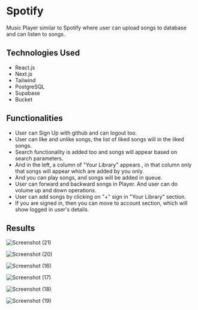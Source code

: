 # Spotify
  Music Player similar to Spotify where user can upload songs to database and can listen to songs.

## Technologies Used
- React.js<br>
- Next.js<br>
- Tailwind<br>
- PostgreSQL<br>
- Supabase<br>
- Bucket<br>

## Functionalities
- User can Sign Up with github and can logout too.<br>
- User can like and unlike songs, the list of liked songs will in the liked songs.<br>
- Search functionality is added too and songs will appear based on search parameters.<br>
- And in the left, a column of "Your Library" appears , in that column only that songs will appear which are added by you only.<br>
- And you can play songs, and songs will be added in queue.<br>
- User can forward and backward songs in Player. And user can do volume up and down operations.<br>
- User can add songs by clicking on "+" sign in "Your Library" section.<br>
- If you are signed in, then you can move to account section, which will show logged in user's details.<br>

## Results
![Screenshot (21)](https://github.com/aman-s1/Spotify-Clone/assets/117725652/ca42d064-7ef4-4c59-a3a8-347de1f6ebd5)

![Screenshot (20)](https://github.com/aman-s1/Spotify-Clone/assets/117725652/e5a0fd49-3bbb-4115-b469-4f2f07063b63)

![Screenshot (16)](https://github.com/aman-s1/Spotify-Clone/assets/117725652/f3d674bf-cb1e-422d-bcac-e67748ad7b9e)

![Screenshot (17)](https://github.com/aman-s1/Spotify-Clone/assets/117725652/91af85c6-352f-47c2-8670-05e0919c70d4)

![Screenshot (18)](https://github.com/aman-s1/Spotify-Clone/assets/117725652/13a765c0-497b-45bd-aa1b-ffd050d7c80c)

![Screenshot (19)](https://github.com/aman-s1/Spotify-Clone/assets/117725652/3f98e499-09b6-44bf-96ab-a9bd914db77a)
